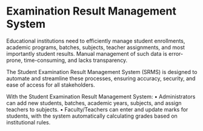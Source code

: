 # Examination Result Management System

Educational institutions need to efficiently manage student enrollments, academic programs, batches, subjects, teacher assignments, and most importantly student results. Manual management of such data is error-prone, time-consuming, and lacks transparency. 

The Student Examination Result Management System (SRMS) is designed to automate and streamline these processes, ensuring accuracy, security, and ease of access for all stakeholders.

With the Student Examination Result Management System:
• Administrators can add new students, batches, academic years, subjects, and assign teachers to subjects.
• Faculty/Teachers can enter and update marks for students, with the system automatically calculating grades based on institutional rules.
